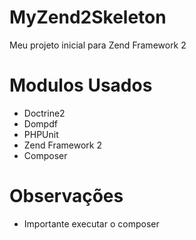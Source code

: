 # MyZend2Skeleton
Meu projeto inicial para Zend Framework 2

# Modulos Usados

 - Doctrine2
 - Dompdf
 - PHPUnit
 - Zend Framework 2
 - Composer
 
# Observações

 - Importante executar o composer
